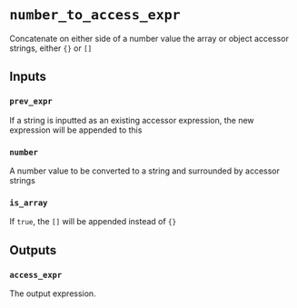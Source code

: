 # `number_to_access_expr`

Concatenate on either side of a number value the array or object accessor strings, either `{}` or `[]`

## Inputs

### `prev_expr`

If a string is inputted as an existing accessor expression, the new expression will be appended to this

### `number`

A number value to be converted to a string and surrounded by accessor strings

### `is_array`

If `true`, the `[]` will be appended instead of `{}`

## Outputs

### `access_expr`

The output expression.
